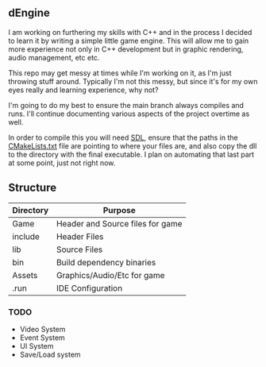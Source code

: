 ## dEngine

I am working on furthering my skills with C++ and in the process I decided to learn it by writing a simple little game engine.  This will allow me to gain more experience not only in C++ development but in graphic rendering, audio management, etc etc.  

This repo may get messy at times while I'm working on it, as I'm just throwing stuff around.  Typically I'm not this messy, but since it's for my own eyes really and learning experience, why not?

I'm going to do my best to ensure the main branch always compiles and runs.  I'll continue documenting various aspects of the project overtime as well.

In order to compile this you will need [SDL](https://github.com/libsdl-org/SDL/releases/tag/release-2.26.5), ensure that the paths in the [CMakeLists.txt](CMakeLists.txt) file are pointing to where your files are, and also copy the dll to the directory with the final executable.  I plan on automating that last part at some point, just not right now.


## Structure

|Directory|Purpose|
|---|---|
|Game|Header and Source files for game|
|include|Header Files|
|lib|Source Files|
|bin|Build dependency binaries|
|Assets|Graphics/Audio/Etc for game|
|.run|IDE Configuration|

### TODO

* Video System
* Event System
* UI System
* Save/Load system